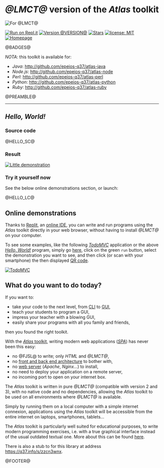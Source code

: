 # *@LMCT@* version of the *Atlas* toolkit

![For @LMCT@](https://q37.info/download/assets/@SMCT@.png "@LMCT@ logo")

[![Run on Repl.it](https://repl.it/badge/github/epeios-q37/atlas-@SLCT@)](https://q37.info/s/@GRSS@)
[![Version @VERSION@](https://img.shields.io/static/v1.svg?&color=90b4ed&label=Version&message=@VERSION@)](http://github.com/epeios-q37/atlas-@SLCT@/)
[![Stars](https://img.shields.io/github/stars/epeios-q37/atlas-@SLCT@.svg?style=social)](https://github.com/epeios-q37/atlas-@SLCT@/stargazers)
[![license: MIT](https://img.shields.io/github/license/epeios-q37/atlas-@SLCT@?color=yellow)](https://github.com/epeios-q37/atlas-@SLCT@/blob/master/LICENSE)
[![Homepage](https://img.shields.io/static/v1?label=homepage&message=atlastk.org&color=ff69b4)](https://atlastk.org)

@BADGES@


*NOTA*: this toolkit is available for:

- *Java*: <http://github.com/epeios-q37/atlas-java>
- *Node.js*: <http://github.com/epeios-q37/atlas-node>
- *Perl*: <http://github.com/epeios-q37/atlas-perl>
- *Python*: <http://github.com/epeios-q37/atlas-python>
- *Ruby*: <http://github.com/epeios-q37/atlas-ruby>

@PREAMBLE@

---

## *Hello, World!*

### Source code

@HELLO_SC@

### Result

[![Little demonstration](https://q37.info/download/assets/Hello.gif "A basic example")](https://q37.info/s/@GRSS@)

### Try it yourself now

See the below online demonstrations section, or launch:

@HELLO_LC@

## Online demonstrations

Thanks to [Replit](https://q37.info/s/mxmgq3qm), an [online IDE](https://q37.info/s/zzkzbdw7), you can write and run programs using the *Atlas* toolkit directly in your web browser, without having to install *@LMCT@* on your computer.

To see some examples, like the following [*TodoMVC*](http://todomvc.com/) application or the above [*Hello, World!*](https://en.wikipedia.org/wiki/%22Hello,_World!%22_program) program, simply go [here](https://q37.info/s/@GRSS@), click on the green `run` button, select the demonstration you want to see, and then click (or scan with your smartphone) the then displayed [QR code](https://q37.info/s/3pktvrj7).

[![TodoMVC](https://q37.info/download/TodoMVC.gif "The TodoMVC application made with the Atlas toolkit")](https://q37.info/s/@GRSS@)

## What do you want to do today?

If you want to:

- take your code to the next level, from [CLI](https://q37.info/s/cnh9nrw9) to [GUI](https://q37.info/s/hw9n3pjs),
- teach your students to program a GUI, 
- impress your teacher with a blowing GUI,
- easily share your programs with all you family and friends,

then you found the right toolkit.

With the [*Atlas* toolkit](http://atlastk.org/), writing modern web applications ([*SPA*](https://q37.info/s/7sbmxd3j)) has never been this easy:
- no @FJSL@ to write; only *HTML* and *@LMCT@*,
- no [front and back end architecture](https://q37.info/s/px7hhztd) to bother with,
- no [web server](https://q37.info/s/n3hpwsht) (*Apache*, *Nginx*…) to install,
- no need to deploy your application on a remote server,
- no incoming port to open on your internet box.

The *Atlas* toolkit is written in pure *@LMCT@* (compatible with version 2 and 3), with no native code and no dependencies, allowing the *Atlas* toolkit to be used on all environments where *@LMCT@* is available. 

Simply by running them on a local computer with a simple internet connexion, applications using the *Atlas* toolkit will be accessible from the entire internet on laptops, smartphones, tablets…

The *Atlas* toolkit is particularly well suited for educational purposes, to write modern programming exercises, i.e. with a true graphical interface instead of the usual outdated textual one. More about this can be found [here](https://q37.info/s/cbms43s9).

There is also a stub to for this library at address <https://q37.info/s/zzcn3wnx>.

@FOOTER@